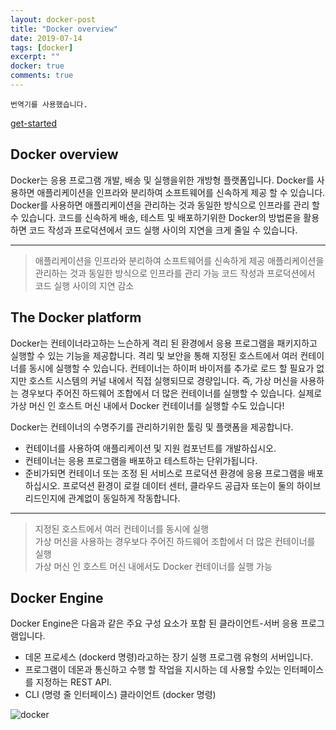 ```yaml
---
layout: docker-post
title: "Docker overview"
date: 2019-07-14
tags: [docker]
excerpt: ""
docker: true
comments: true
---
```


`번역기를 사용했습니다.`

[get-started](https://docs.docker.com/get-started/)  

## Docker overview

Docker는 응용 프로그램 개발, 배송 및 실행을위한 개방형 플랫폼입니다. Docker를 사용하면 애플리케이션을 인프라와 분리하여 소프트웨어를 신속하게 제공 할 수 있습니다. Docker를 사용하면 애플리케이션을 관리하는 것과 동일한 방식으로 인프라를 관리 할 수 ​​있습니다. 코드를 신속하게 배송, 테스트 및 배포하기위한 Docker의 방법론을 활용하면 코드 작성과 프로덕션에서 코드 실행 사이의 지연을 크게 줄일 수 있습니다.

---

> 애플리케이션을 인프라와 분리하여 소프트웨어를 신속하게 제공
> 애플리케이션을 관리하는 것과 동일한 방식으로 인프라를 관리 가능
> 코드 작성과 프로덕션에서 코드 실행 사이의 지연 감소



## The Docker platform

Docker는 컨테이너라고하는 느슨하게 격리 된 환경에서 응용 프로그램을 패키지하고 실행할 수 있는 기능을 제공합니다. 격리 및 보안을 통해 지정된 호스트에서 여러 컨테이너를 동시에 실행할 수 있습니다. 컨테이너는 하이퍼 바이저를 추가로 로드 할 필요가 없지만 호스트 시스템의 커널 내에서 직접 실행되므로 경량입니다. 즉, 가상 머신을 사용하는 경우보다 주어진 하드웨어 조합에서 더 많은 컨테이너를 실행할 수 있습니다. 실제로 가상 머신 인 호스트 머신 내에서 Docker 컨테이너를 실행할 수도 있습니다!

Docker는 컨테이너의 수명주기를 관리하기위한 툴링 및 플랫폼을 제공합니다.

 - 컨테이너를 사용하여 애플리케이션 및 지원 컴포넌트를 개발하십시오.
 - 컨테이너는 응용 프로그램을 배포하고 테스트하는 단위가됩니다.
 - 준비가되면 컨테이너 또는 조정 된 서비스로 프로덕션 환경에 응용 프로그램을 배포하십시오. 프로덕션 환경이 로컬 데이터 센터, 클라우드 공급자 또는이 둘의 하이브리드인지에 관계없이 동일하게 작동합니다.

---

> 지정된 호스트에서 여러 컨테이너를 동시에 실행  
> 가상 머신을 사용하는 경우보다 주어진 하드웨어 조합에서 더 많은 컨테이너를 실행  
> 가상 머신 인 호스트 머신 내에서도 Docker 컨테이너를 실행 가능

## Docker Engine

Docker Engine은 다음과 같은 주요 구성 요소가 포함 된 클라이언트-서버 응용 프로그램입니다.

 - 데몬 프로세스 (dockerd 명령)라고하는 장기 실행 프로그램 유형의 서버입니다.
 - 프로그램이 데몬과 통신하고 수행 할 작업을 지시하는 데 사용할 수있는 인터페이스를 지정하는 REST API.
 - CLI (명령 줄 인터페이스) 클라이언트 (docker 명령)

![docker](https://docs.docker.com/engine/images/engine-components-flow.png)
